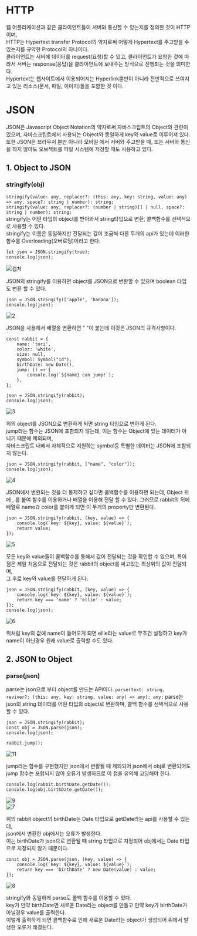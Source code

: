# HTTP
웹 어플리케이션과 같은 클라이언트들이 서버와 통신할 수 있는지를 정의한 것이 HTTP이며,  
HTTP는 Hypertext transfer Protocol의 약자로써 어떻게 Hypertext를 주고받을 수 있는지를 규약한 Protocol의 하나이다.  
클라이언트는 서버에 데이터를 request(요청)할 수 있고, 클라이언트가 요청한 것에 따라서 서버는 response(응답)을 클라이언트에 보내주는 방식으로 진행되는 것을 의미한다.  
Hypertext는 웹사이트에서 이용되어지는 Hyperlink뿐만이 아니라 전반적으로 쓰여지고 있는 리소스(문서, 파일, 이미지)들을 포함한 것 이다.  

# JSON
JSON은 Javascript Object Notation의 약자로써 자바스크립트의 Object와 관련이 있으며, 자바스크립트에서 사용되는 Object와 동일하게 key와 value로 이루어져 있다.  
또한 JSON은 브라우저 뿐만 아니라 모바일 에서 서버와 주고받을 때, 또는 서버와 통신을 하지 않아도 오브젝트를 파일 시스템에 저장할 때도 사용하고 있다.  

## 1. Object to JSON
### stringify(obj)
``stringify(value: any, replacer?: (this: any, key: string, value: any) => any, space?: string | number): string;``  
``stringify(value: any, replacer?: (number | string)[] | null, space?: string | number): string;``  
stringify는 어떤 타입의 object를 받아와서 string타입으로 변환, 콜백함수를 선택적으로 사용할 수 있다.  
stringify는 이름은 동일하지만 전달되는 값이 조금씩 다른 두개의 api가 있는데 이러한 함수를 Overloading(오버로딩)이라고 한다.  

```
let json = JSON.stringify(true);
console.log(json);
```
![캡처](https://user-images.githubusercontent.com/73509513/157627336-9f79c2a0-7acd-47e0-9746-9673ed84ddaa.PNG)

JSON의 stringify를 이용하면 object를 JSON으로 변환할 수 있으며 boolean 타입도 변환 할 수 있다.  

```
json = JSON.stringify(['apple', 'banana']);
console.log(json);
```
![2](https://user-images.githubusercontent.com/73509513/157627350-307651be-bca3-42fe-a3f6-2cf0abd71f22.PNG)

JSON을 사용해서 배열을 변환하면 " "이 붙는데 이것은 JSON의 규격사항이다.

```
const rabbit = {
    name: 'tori',
    color: 'white',
    size: null,
    symbol: Symbol("id"),
    birthDate: new Date(),
    jump: () => {
        console.log(`${name} can jump!`);
    },
};

json = JSON.stringify(rabbit);
console.log(json);
```
![3](https://user-images.githubusercontent.com/73509513/157627392-787b5581-af63-44b2-996b-3d3833af72c1.PNG)

위의 object를 JSON으로 변환하게 되면 string 타입으로 변하게 된다.  
jump라는 함수는 JSON에 포함되지 않는데, 이는 함수는 Object에 있는 데이터가 아니기 때문에 제외되며,  
자바스크립트 내에서 자체적으로 지원하는 symbol등 특별한 데이터는 JSON에 포함되지 않는다.  

```
json = JSON.stringify(rabbit, ["name", "color"]);
console.log(json);
```
![4](https://user-images.githubusercontent.com/73509513/157627445-1fd93059-6069-4292-9ff2-3c48ab361898.PNG)

JSON에서 변환되는 것을 더 통제하고 싶다면 콜백함수를 이용하면 되는데, Object 뒤에 , 를 붙여 함수를 이용하거나 배열을 이용해 전달 할 수 있다.
그러므로 rabbit의 뒤에 배열로 name과 color를 붙이게 되면 이 두개의 property만 변환된다.
```
json = JSON.stringify(rabbit, (key, value) => {
    console.log(`key: ${key}, value: ${value}`);
    return value;
});
```
![5](https://user-images.githubusercontent.com/73509513/157627475-e2192baa-5716-47c9-aad0-2c7d64bf67f6.PNG)

모든 key와 value들이 콜백함수를 통해서 값이 전달되는 것을 확인할 수 있으며, 특이점은 제일 처음으로 전달되는 것은 rabbit의 object를 싸고있는 최상위의 값이 전달되며,  
그 후로 key와 value를 전달하게 된다.

```
json = JSON.stringify(rabbit, (key, value) => {
    console.log(`key: ${key}, value: ${value}`);
    return key === 'name' ? 'ellie' : value;
});
console.log(json);
```
![6](https://user-images.githubusercontent.com/73509513/157627558-c8682c10-849f-4eb2-9c9e-434e49dc1eef.PNG)

위처럼 key의 값에 name이 들어오게 되면 ellie라는 value로 무조건 설정하고 key가 name이 아닌경우 원래 value로 출력할 수도 있다.  

## 2. JSON to Object
### parse(json)
parse는 json으로 부터 object를 만드는 API이다.
``parse(text: string, reviver?: (this: any, key: string, value: any) => any): any;``
parse는 json의 string 데이터를 어떤 타입의 object로 변환하며, 콜백 함수를 선택적으로 사용할 수 있다.  

```
json = JSON.stringify(rabbit);
const obj = JSON.parse(json);
console.log(json);

rabbit.jump();
```
![11](https://user-images.githubusercontent.com/73509513/157627878-9099dc50-88e8-48ae-b3b3-4254162eea9a.PNG)

jump라는 함수를 구현했지만 json에서 변활될 때 제외되어 json에서 obj로 변환되어도 jump 함수는 포함되지 않아 오류가 발생하므로 이 점을 유의해 코딩해야 한다.  

```
console.log(rabbit.birthDate.getDate());
console.log(obj.birthDate.getDate());
```
![9](https://user-images.githubusercontent.com/73509513/157627690-217e1a85-625d-48f9-8757-95023b525fc8.PNG)  
![7](https://user-images.githubusercontent.com/73509513/157627640-63da576f-8d92-4bad-97b3-502cf6a36498.PNG)

위의 rabbit object의 birthDate는 Date 타입으로 getDate라는 api를 사용할 수 있는데,  
json에서 변환한 obj에서는 오류가 발생한다.  
이는 birthDate가 json으로 변환될 때 string 타입으로 지정되어 obj에서는 Date 타입으로 지정되지 않기 때문이다.  

```
const obj = JSON.parse(json, (key, value) => {
    console.log(`key: ${key}, value: ${value}`);
    return key === 'birthDate' ? new Date(value) : value;
});
```
![8](https://user-images.githubusercontent.com/73509513/157627734-6e94663a-ab24-4d9b-bfe6-caacb3032331.PNG)

stringify와 동일하게 parse도 콜백 함수를 이용할 수 있다.  
key가 만약 birthDate면 새로운 Date라는 object를 만들고 만약 key가 birthDate가 아닐경우 value를 출력한다.  
이렇게 출력하게 되면 콜백함수로 인해 새로운 Date라는 object가 생성되어 위에서 발생한 오류가 해결된다.  
